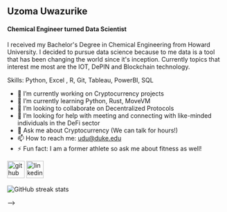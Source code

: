 ## **Uzoma Uwazurike**
#### Chemical Engineer turned Data Scientist 
I received my Bachelor's Degree in Chemical Engineering from Howard University. I decided to pursue data science because to me data is a tool that has been changing the world since it's inception. Currently topics that interest me most are the IOT, DePIN and Blockchain technology. 

Skills: Python, Excel , R, Git, Tableau, PowerBI, SQL

- 🔭 I’m currently working on Cryptocurrency projects  
- 🌱 I’m currently learning Python, Rust, MoveVM 
- 👯 I’m looking to collaborate on Decentralized Protocols
- 🤔 I’m looking for help with meeting and connecting with like-minded individuals in the DeFi sector  
- 💬 Ask me about Cryptocurrency (We can talk for hours!) 
- 📫 How to reach me: udu@duke.edu 
- ⚡ Fun fact: I am a former athlete so ask me about fitness as well! 


[<img src='https://cdn.jsdelivr.net/npm/simple-icons@3.0.1/icons/github.svg' alt='github' height='40'>](https://github.com/UzoUwaz)  [<img src='https://cdn.jsdelivr.net/npm/simple-icons@3.0.1/icons/linkedin.svg' alt='linkedin' height='40'>](https://www.linkedin.com/in/uzoduwaz/)  

![GitHub streak stats](https://streak-stats.demolab.com/?user=UzoUwaz)  


-->

